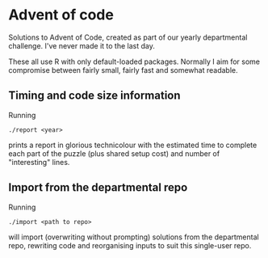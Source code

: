 # Advent of code

Solutions to Advent of Code, created as part of our yearly departmental challenge. I've never made it to the last day.

These all use R with only default-loaded packages. Normally I aim for some compromise between fairly small, fairly fast and somewhat readable.

## Timing and code size information

Running

```
./report <year>
```

prints a report in glorious technicolour with the estimated time to complete each part of the puzzle (plus shared setup cost) and number of "interesting" lines.

## Import from the departmental repo

Running

```
./import <path to repo>
```

will import (overwriting without prompting) solutions from the departmental repo, rewriting code and reorganising inputs to suit this single-user repo.
